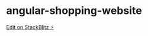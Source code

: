 # angular-shopping-website

[Edit on StackBlitz ⚡️](https://stackblitz.com/edit/angular-shopping-website)